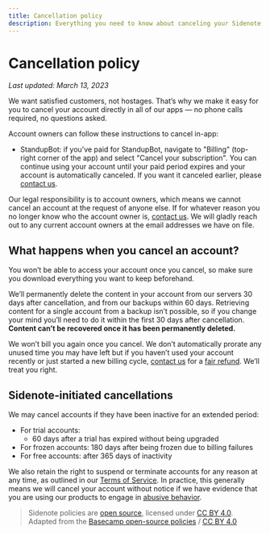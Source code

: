 ```yaml
---
title: Cancellation policy
description: Everything you need to know about canceling your Sidenote product accounts.
---
```


# Cancellation policy

*Last updated: March 13, 2023*

We want satisfied customers, not hostages. That’s why we make it easy for you to cancel your account directly in all of our apps — no phone calls required, no questions asked.

Account owners can follow these instructions to cancel in-app:
* StandupBot: if you’ve paid for StandupBot, navigate to "Billing" (top-right corner of the app) and select "Cancel your subscription". You can continue using your account until your paid period expires and your account is automatically canceled. If you want it canceled earlier, please [contact us]({email_support}).

Our legal responsibility is to account owners, which means we cannot cancel an account at the request of anyone else. If for whatever reason you no longer know who the account owner is, [contact us]({email_support}). We will gladly reach out to any current account owners at the email addresses we have on file.

## What happens when you cancel an account?

You won’t be able to access your account once you cancel, so make sure you download everything you want to keep beforehand. 

We’ll permanently delete the content in your account from our servers 30 days after cancellation, and from our backups within 60 days. Retrieving content for a single account from a backup isn’t possible, so if you change your mind you’ll need to do it within the first 30 days after cancellation. **Content can’t be recovered once it has been permanently deleted.**

We won’t bill you again once you cancel. We don’t automatically prorate any unused time you may have left but if you haven’t used your account recently or just started a new billing cycle, [contact us]({email_support}) for a [fair refund](/policies/refund/). We’ll treat you right.

## Sidenote-initiated cancellations

We may cancel accounts if they have been inactive for an extended period:

* For trial accounts:
    * 60 days after a trial has expired without being upgraded
* For frozen accounts: 180 days after being frozen due to billing failures
* For free accounts: after 365 days of inactivity

We also retain the right to suspend or terminate accounts for any reason at any time, as outlined in our [Terms of Service](/policies/terms/). In practice, this generally means we will cancel your account without notice if we have evidence that you are using our products to engage in [abusive behavior](/policies/abuse/).

> Sidenote policies are [open source](https://github.com/sidenotehq/policies), licensed under [CC BY 4.0](https://creativecommons.org/licenses/by/4.0/). Adapted from the [Basecamp open-source policies](https://github.com/basecamp/policies) / [CC BY 4.0](https://creativecommons.org/licenses/by/4.0/)